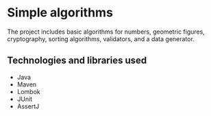 # Simple algorithms

The project includes basic algorithms for numbers, geometric figures, cryptography, sorting algorithms, validators, and a data generator.
## Technologies and libraries used

* Java
* Maven
* Lombok
* JUnit
* AssertJ